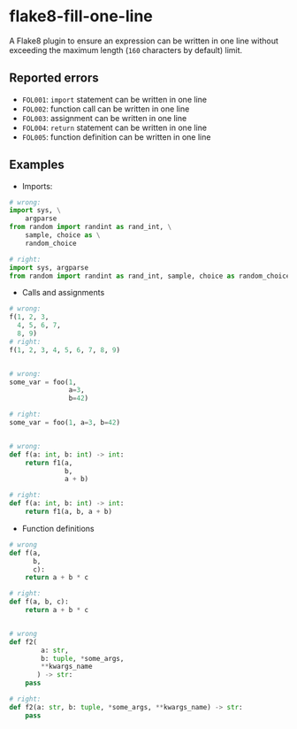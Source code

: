 # flake8-fill-one-line
A Flake8 plugin to ensure an expression can be written in one line without exceeding the maximum length (`160` characters by default) limit.

## Reported errors

* `FOL001`: `import` statement can be written in one line
* `FOL002`: function call can be written in one line
* `FOL003`: assignment can be written in one line
* `FOL004`: `return` statement can be written in one line
* `FOL005`: function definition can be written in one line

## Examples

* Imports:
```python
# wrong: 
import sys, \
    argparse
from random import randint as rand_int, \
    sample, choice as \
    random_choice

# right: 
import sys, argparse
from random import randint as rand_int, sample, choice as random_choice
```

* Calls and assignments
```python
# wrong:
f(1, 2, 3,
  4, 5, 6, 7,
  8, 9)
# right:
f(1, 2, 3, 4, 5, 6, 7, 8, 9)


# wrong:
some_var = foo(1,
               a=3,
               b=42)

# right:
some_var = foo(1, a=3, b=42)


# wrong:
def f(a: int, b: int) -> int:
    return f1(a,
              b,
              a + b)

# right:
def f(a: int, b: int) -> int:
    return f1(a, b, a + b)
```

* Function definitions
```python
# wrong
def f(a,
      b,
      c):
    return a + b * c

# right:
def f(a, b, c):
    return a + b * c


# wrong
def f2(
        a: str,
        b: tuple, *some_args,
        **kwargs_name
       ) -> str:
    pass

# right:
def f2(a: str, b: tuple, *some_args, **kwargs_name) -> str:
    pass
```
